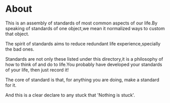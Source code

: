 # About
This is an assembly of standards of most common aspects of our life.By speaking of standards of one object,we mean it normalized ways to custom that object.

The spirit of standards aims to reduce redundant life experience,specially the bad ones.

Standards are not only these listed under this directory,it is a philosophy of how to think of and do to life.You probably have developed your standards of your life, then just record it!

The core of standard is that, for anything you are doing, make a standard for it.

And this is a clear declare to any stuck that 'Nothing is stuck'.